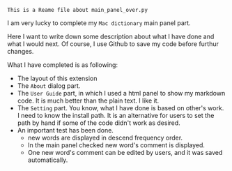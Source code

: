 `This is a Reame file about main_panel_over.py`

I am very lucky to complete my `Mac dictionary` main panel part.

Here I want to write down some description about what I have done and what I would next.
Of course, I use Github to save my code before furthur changes.

What I have completed is as following:

* The layout of this extension
* The `About` dialog part.
* The `User Guide` part, in which I used a html panel to show my markdown code. It is much better than the plain text.
I like it.
* The `Setting` part. You know, what I have done is based on other's work. I need to know the install path. It is an alternative for 
users to set the path by hand if some of the code didn't work as desired.
* An important test has been done.
  * new words are displayed in descend frequency order.
  * In the main panel checked new word's comment is displayed.
  * One new word's comment can be edited by users, and it was saved automatically.
  
